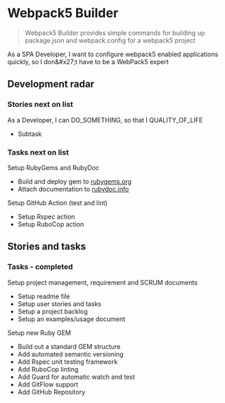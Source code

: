 # Webpack5 Builder

> Webpack5 Builder provides simple commands for building up package.json and webpack.config for a webpack5 project

As a SPA Developer, I want to configure webpack5 enabled applications quickly, so I don&amp;#x27;t have to be a WebPack5 expert

## Development radar

### Stories next on list

As a Developer, I can DO_SOMETHING, so that I QUALITY_OF_LIFE

- Subtask

### Tasks next on list

Setup RubyGems and RubyDoc

- Build and deploy gem to [rubygems.org](https://rubygems.org/gems/webpack5-builder)
- Attach documentation to [rubydoc.info](https://rubydoc.info/github/to-do-/webpack5-builder/master)

Setup GitHub Action (test and lint)

- Setup Rspec action
- Setup RuboCop action

## Stories and tasks

### Tasks - completed

Setup project management, requirement and SCRUM documents

- Setup readme file
- Setup user stories and tasks
- Setup a project backlog
- Setup an examples/usage document

Setup new Ruby GEM

- Build out a standard GEM structure
- Add automated semantic versioning
- Add Rspec unit testing framework
- Add RuboCop linting
- Add Guard for automatic watch and test
- Add GitFlow support
- Add GitHub Repository
